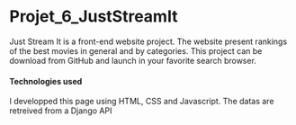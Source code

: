 # Projet_6_JustStreamIt

Just Stream It is a front-end website project. 
The website present rankings of the best movies in general and by categories. 
This project can be download from GitHub and launch in your favorite search browser. 

#### Technologies used

I developped this page using HTML, CSS and Javascript. The datas are retreived from a Django API  

